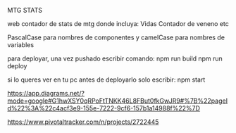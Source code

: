 MTG STATS

web contador de stats de mtg donde incluya:
Vidas
Contador de veneno
etc

PascalCase para nombres de componentes y camelCase para nombres de variables

para deployar, una vez pushado escribir comando: 
npm run build
npm run deploy

si lo queres ver en tu pc antes de deployarlo solo escribir:
npm start

https://app.diagrams.net/?mode=google#G1hwXSY0qRPoFtTNKK46L8FBut0fkGwJR9#%7B%22pageId%22%3A%22c4acf3e9-155e-7222-9cf6-157b1a14988f%22%7D

https://www.pivotaltracker.com/n/projects/2722445



